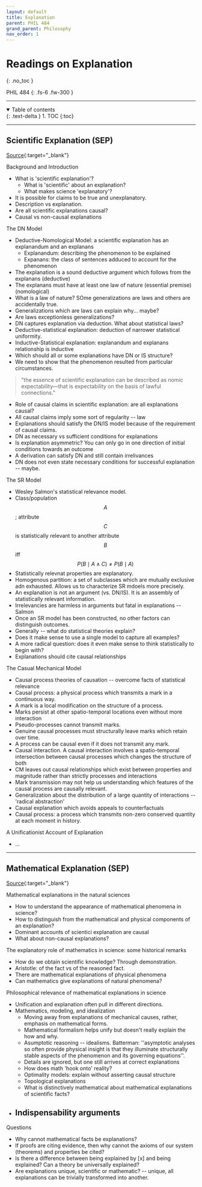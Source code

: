 ```yaml
---
layout: default
title: Explanation
parent: PHIL 484
grand_parent: Philosophy
nav_order: 1
---
```


# Readings on Explanation
{: .no_toc }

PHIL 484
{: .fs-6 .fw-300 }

---

<details open markdown="block">
  <summary>
    Table of contents
  </summary>
  {: .text-delta }
1. TOC
{:toc}
</details>

---

## Scientific Explanation (SEP)
[Source](https://plato.stanford.edu/entries/scientific-explanation/){:target="_blank"}

Background and Introduction
- What is 'scientific explanation'?
  - What is 'scientific' about an explanation?
  - What makes science 'explanatory'?
- It is possible for claims to be true and unexplanatory.
- Description vs explanation. 
- Are all scientific explanations causal?
- Causal vs non-causal explanations

The DN Model
- Deductive-Nomological Model: a scientific explanation has an explanandum and an explanans
  - Explanandum: describing the phenomenon to be explained
  - Expanans: the class of sentences adduced to account for the phenomenon
- The explanation is a sound deductive argument which follows from the explanans (deductive)
- The explanans must have at least one law of nature (essential premise) (nomological)
- What is a law of nature? SOme generalizations are laws and others are accidentally true.
- Generalizations which are laws can explain why... maybe?
- Are laws exceptionless generalizations?
- DN captures explanation via deduction. What about statistical laws?
- Deductive-statistical explanation: deduction of narrower statistical uniformity.
- Inductive-Statistical explanation: explanandum and explanans relationship is inductive
- Which should all or some explanations have DN or IS structure?
- We need to show that the phenomenon resulted from particular circumstances.

> "the essence of scientific explanation can be described as nomic expectability—that is expectability on the basis of lawful connections."

- Role of causal claims in scientific explanation: are all explanations causal?
- All causal claims imply some sort of regularity -- law
- Explanations should satisfy the DN/IS model because of the requirement of causal claims.
- DN as necessary vs sufficient conditions for explanations
- Is explanation asymmetric? You can only go in one direction of initial conditions towards an outcome
- A derivation can satisfy DN and still contain irrelivances
- DN does not even state necessary conditions for successful explanation -- maybe.


The SR Model
- Wesley Salmon's statistical relevance model.
- Class/population $$A$$; attribute $$C$$ is statistically relevant to another attribute $$B$$ iff $$P(B \mid A \wedge C) \neq P(B \mid A)$$
- Statistically relevnat properties are explanatory.
- Homogenous partition: a set of subclasses which are mutually exclusive adn exhausted. Allows us to characterize SR mdoels more precisely.
- An explanation is not an argument (vs. DN/IS). It is an assembly of statistically relevant information.
- Irrelevancies are harmless in arguments but fatal in explanations -- Salmon
- Once an SR model has been constructed, no other factors can distinguish outcomes.
- Generally -- what do statistical theories explain?
- Does it make sense to use a single model to capture all examples?
- A more radical question: does it even make sense to think statistically to begin with?
- Explanations should cite causal relationships

The Casual Mechanical Model
- Causal process theories of causation -- overcome facts of statistical relevance
- Causal process: a physical process which transmits a mark in a continuous way. 
- A mark is a local modification on the structure of a process.
- Marks persist at other spatio-temporal locations even without more interaction
- Pseudo-processes cannot transmit marks.
- Genuine causal processes must structurally leave marks which retain over time.
- A process can be causal even if it does not transmit any mark.
- Causal interaction. A causal interaction involves a spatio-temporal intersection between causal processes which changes the structure of both
- CM leaves out causal relationships which exist between properties and magnitude rather than strictly processes and interactions
- Mark transmission may not help us understanding which features of the causal process are causally relevant.
- Generalization about the distribution of a large quantity of interactions -- 'radical abstraction'
- Causal explanation which avoids appeals to counterfactuals
- Causal process: a process which transmits non-zero conserved quantity at each moment in history.

A Unificationist Account of Explanation
- ...

---

## Mathematical Explanation (SEP)
[Source](https://plato.stanford.edu/entries/mathematics-explanation/){:target="_blank"}

Mathematical explanations in the natural sciences
- How to understand the appearance of mathematical phenomena in science?
- How to distinguish from the mathematical and physical components of an explanation?
- Dominant accounts of scientici explanation are causal
- What about non-causal explanations?

The explanatory role of mathematics in science: some historical remarks
- How do we obtain scientific knowledge? Through demonstration. 
- Aristotle: of the fact vs of the reasoned fact.
- There are mathematical explanations of physical phenomena
- Can mathematics give explanations of natural phenomena?

Philosophical relevance of mathematical explanations in science
- Unification and explanation often pull in different directions.
- Mathematics, modeling, and idealization
  - Moving away from explanations of mechanical causes, rather, emphasis on mathematical forms.
  - Mathematical formalism helps unify but doesn't really explain the how and why.
  - Asumptotic reasoning -- idealisms. Batterman: ''asymptotic analyses so often provide physical insight is that they illuminate structurally stable aspects of the phenomenon and its governing equations''.
  - Details are ignored, but one still arrives at correct explanations
  - How does math 'hook onto' reality?
  - Optimality models: explain without asserting causal structure
  - Topological explanations
  - What is distinctively mathematical about mathematical explanations of scientific facts?
- Indispensability arguments
  - 

Questions
- Why cannot mathematical facts be explanations?
- If proofs are citing evidence, then why cannot the axioms of our system (theorems) and properties be cited?
- Is there a difference between being explained by [x] and being explained? Can a theory be universally explained?
- Are explanations unique, scientific or mathematic? -- unique, all explanations can be trivially transformed into another.















